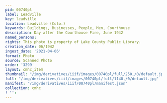 ```yaml
---
pid: 00740pl
label: Leadville
key: leadville
location: Leadville (Colo.)
keywords: Buildings, Businesses, People, Men, Courthouse
description: Day after the Courthouse Fire, June 1942
named_persons: 
rights: This photo is property of Lake County Public Library.
creation_date: 06/1942
ingest_date: '2021-04-06'
format: Photo
source: Scanned Photo
order: '3299'
layout: cmhc_item
thumbnail: "/img/derivatives/iiif/images/00740pl/full/250,/0/default.jpg"
full: "/img/derivatives/iiif/images/00740pl/full/1140,/0/default.jpg"
manifest: "/img/derivatives/iiif/00740pl/manifest.json"
collection: cmhc
! '': 
---
```

